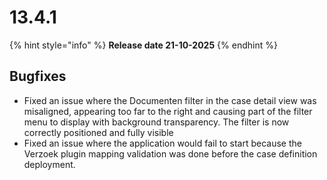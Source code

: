 # 13.4.1

{% hint style="info" %}
**Release date 21-10-2025**
{% endhint %}

## Bugfixes

* Fixed an issue where the Documenten filter in the case detail view was misaligned, appearing too far to the right and causing part of the filter menu to display with background transparency. The filter is now correctly positioned and fully visible
* Fixed an issue where the application would fail to start because the Verzoek plugin mapping validation was done before the case definition deployment.
